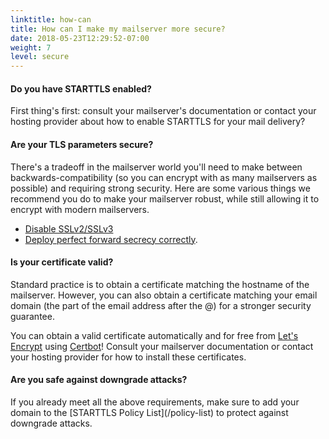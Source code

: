 ```yaml
---
linktitle: how-can
title: How can I make my mailserver more secure?
date: 2018-05-23T12:29:52-07:00
weight: 7
level: secure
---
```


<h4>Do you have STARTTLS enabled?</h4>
First thing's first: consult your mailserver's documentation or contact your hosting provider about how to enable STARTTLS for your mail delivery?

<h4>Are your TLS parameters secure?</h4>
There's a tradeoff in the mailserver world you'll need to make between backwards-compatibility (so you can encrypt with as many mailservers as possible) and requiring strong security. Here are some various things we recommend you do to make your mailserver robust, while still allowing it to encrypt with modern mailservers.

   - [Disable SSLv2/SSLv3](https://disablessl3.com)
   - [Deploy perfect forward secrecy correctly](https://weakdh.org/sysadmin.html).

<h4>Is your certificate valid?</h4>
Standard practice is to obtain a certificate matching the hostname of the mailserver. However, you can also obtain a certificate matching your email domain (the part of the email address after the @) for a stronger security guarantee.

You can obtain a valid certificate automatically and for free from [Let's Encrypt](https://letsencrypt.org) using [Certbot](https://certbot.eff.org)! Consult your mailserver documentation or contact your hosting provider for how to install these certificates.

<h4>Are you safe against downgrade attacks?</h4>
If you already meet all the above requirements, make sure to add your domain to the [STARTTLS Policy List](/policy-list) to protect against downgrade attacks.
